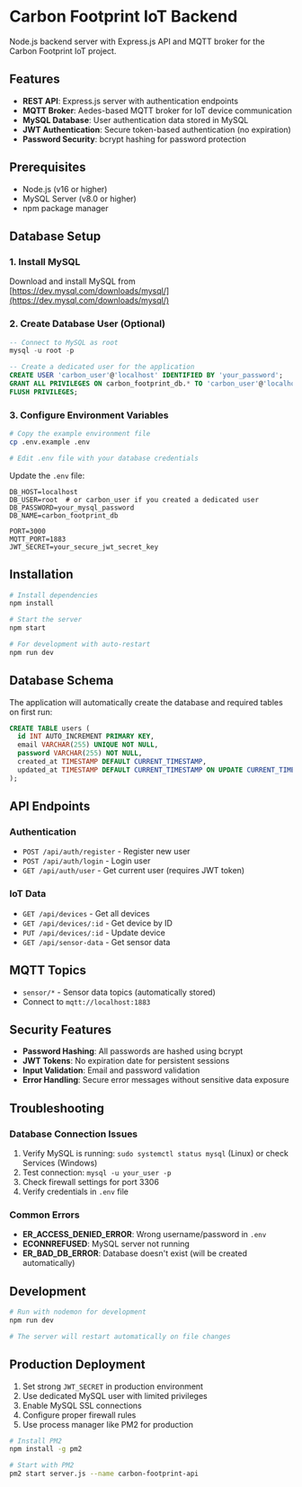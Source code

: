 # Carbon Footprint IoT Backend

Node.js backend server with Express.js API and MQTT broker for the Carbon Footprint IoT project.

## Features

- **REST API**: Express.js server with authentication endpoints
- **MQTT Broker**: Aedes-based MQTT broker for IoT device communication
- **MySQL Database**: User authentication data stored in MySQL
- **JWT Authentication**: Secure token-based authentication (no expiration)
- **Password Security**: bcrypt hashing for password protection

## Prerequisites

- Node.js (v16 or higher)
- MySQL Server (v8.0 or higher)
- npm package manager

## Database Setup

### 1. Install MySQL

Download and install MySQL from [https://dev.mysql.com/downloads/mysql/](https://dev.mysql.com/downloads/mysql/)

### 2. Create Database User (Optional)

```sql
-- Connect to MySQL as root
mysql -u root -p

-- Create a dedicated user for the application
CREATE USER 'carbon_user'@'localhost' IDENTIFIED BY 'your_password';
GRANT ALL PRIVILEGES ON carbon_footprint_db.* TO 'carbon_user'@'localhost';
FLUSH PRIVILEGES;
```

### 3. Configure Environment Variables

```bash
# Copy the example environment file
cp .env.example .env

# Edit .env file with your database credentials
```

Update the `.env` file:

```env
DB_HOST=localhost
DB_USER=root  # or carbon_user if you created a dedicated user
DB_PASSWORD=your_mysql_password
DB_NAME=carbon_footprint_db

PORT=3000
MQTT_PORT=1883
JWT_SECRET=your_secure_jwt_secret_key
```

## Installation

```bash
# Install dependencies
npm install

# Start the server
npm start

# For development with auto-restart
npm run dev
```

## Database Schema

The application will automatically create the database and required tables on first run:

```sql
CREATE TABLE users (
  id INT AUTO_INCREMENT PRIMARY KEY,
  email VARCHAR(255) UNIQUE NOT NULL,
  password VARCHAR(255) NOT NULL,
  created_at TIMESTAMP DEFAULT CURRENT_TIMESTAMP,
  updated_at TIMESTAMP DEFAULT CURRENT_TIMESTAMP ON UPDATE CURRENT_TIMESTAMP
);
```

## API Endpoints

### Authentication

- `POST /api/auth/register` - Register new user
- `POST /api/auth/login` - Login user
- `GET /api/auth/user` - Get current user (requires JWT token)

### IoT Data

- `GET /api/devices` - Get all devices
- `GET /api/devices/:id` - Get device by ID
- `PUT /api/devices/:id` - Update device
- `GET /api/sensor-data` - Get sensor data

## MQTT Topics

- `sensor/*` - Sensor data topics (automatically stored)
- Connect to `mqtt://localhost:1883`

## Security Features

- **Password Hashing**: All passwords are hashed using bcrypt
- **JWT Tokens**: No expiration date for persistent sessions
- **Input Validation**: Email and password validation
- **Error Handling**: Secure error messages without sensitive data exposure

## Troubleshooting

### Database Connection Issues

1. Verify MySQL is running: `sudo systemctl status mysql` (Linux) or check Services (Windows)
2. Test connection: `mysql -u your_user -p`
3. Check firewall settings for port 3306
4. Verify credentials in `.env` file

### Common Errors

- **ER_ACCESS_DENIED_ERROR**: Wrong username/password in `.env`
- **ECONNREFUSED**: MySQL server not running
- **ER_BAD_DB_ERROR**: Database doesn't exist (will be created automatically)

## Development

```bash
# Run with nodemon for development
npm run dev

# The server will restart automatically on file changes
```

## Production Deployment

1. Set strong `JWT_SECRET` in production environment
2. Use dedicated MySQL user with limited privileges
3. Enable MySQL SSL connections
4. Configure proper firewall rules
5. Use process manager like PM2 for production

```bash
# Install PM2
npm install -g pm2

# Start with PM2
pm2 start server.js --name carbon-footprint-api
```